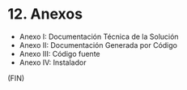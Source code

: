 # 12. Anexos

- Anexo I: Documentación Técnica de la Solución
- Anexo II: Documentación Generada por Código
- Anexo III: Código fuente
- Anexo IV: Instalador

(FIN)